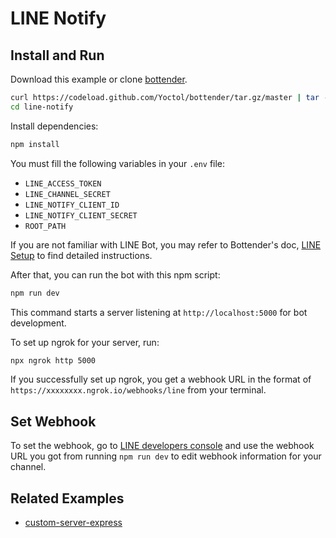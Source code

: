 # LINE Notify

## Install and Run

Download this example or clone [bottender](https://github.com/Yoctol/bottender).

```sh
curl https://codeload.github.com/Yoctol/bottender/tar.gz/master | tar -xz --strip=2 bottender-master/examples/line-notify
cd line-notify
```

Install dependencies:

```sh
npm install
```

You must fill the following variables in your `.env` file:

- `LINE_ACCESS_TOKEN`
- `LINE_CHANNEL_SECRET`
- `LINE_NOTIFY_CLIENT_ID`
- `LINE_NOTIFY_CLIENT_SECRET`
- `ROOT_PATH`

If you are not familiar with LINE Bot, you may refer to Bottender's doc, [LINE Setup](https://bottender.js.org/docs/channel-line-setup) to find detailed instructions.

After that, you can run the bot with this npm script:

```sh
npm run dev
```

This command starts a server listening at `http://localhost:5000` for bot development.

To set up ngrok for your server, run:

```sh
npx ngrok http 5000
```

If you successfully set up ngrok, you get a webhook URL in the format of `https://xxxxxxxx.ngrok.io/webhooks/line` from your terminal.

## Set Webhook

To set the webhook, go to [LINE developers console](https://developers.line.me/console/) and use the webhook URL you got from running `npm run dev` to edit webhook information for your channel.

## Related Examples

- [custom-server-express](../custom-server-express)
